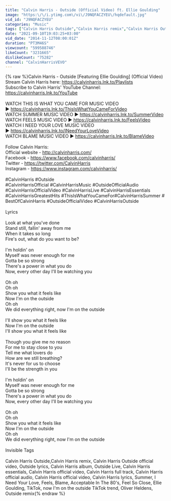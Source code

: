 ```yaml
---
title: "Calvin Harris - Outside (Official Video) ft. Ellie Goulding"
image: "https:\/\/i.ytimg.com\/vi\/J9NQFACZYEU\/hqdefault.jpg"
vid_id: "J9NQFACZYEU"
categories: "Music"
tags: ["Calvin Harris Outside","Calvin Harris remix","Calvin Harris Outside official video"]
date: "2021-09-10T19:03:25+03:00"
vid_date: "2014-11-12T08:00:01Z"
duration: "PT3M46S"
viewcount: "599588746"
likeCount: "3231665"
dislikeCount: "75282"
channel: "CalvinHarrisVEVO"
---
```

{% raw %}Calvin Harris - Outside [Featuring Ellie Goulding] (Official Video)<br />Stream Calvin Harris here: <a rel="nofollow" target="blank" href="https://calvinharris.lnk.to/Playlists">https://calvinharris.lnk.to/Playlists</a><br />Subscribe to Calvin Harris' YouTube Channel: <a rel="nofollow" target="blank" href="https://calvinharris.lnk.to/YouTube">https://calvinharris.lnk.to/YouTube</a><br /> <br />WATCH THIS IS WHAT YOU CAME FOR MUSIC VIDEO ► <a rel="nofollow" target="blank" href="https://calvinharris.lnk.to/ThisIsWhatYouCameForVideo">https://calvinharris.lnk.to/ThisIsWhatYouCameForVideo</a><br />WATCH SUMMER MUSIC VIDEO ► <a rel="nofollow" target="blank" href="https://calvinharris.lnk.to/SummerVideo">https://calvinharris.lnk.to/SummerVideo</a><br />WATCH FEELS MUSIC VIDEO ► <a rel="nofollow" target="blank" href="https://calvinharris.lnk.to/FeelsVideo">https://calvinharris.lnk.to/FeelsVideo</a><br />WATCH I NEED YOUR LOVE MUSIC VIDEO ► <a rel="nofollow" target="blank" href="https://calvinharris.lnk.to/INeedYourLoveVideo">https://calvinharris.lnk.to/INeedYourLoveVideo</a><br />WATCH BLAME MUSIC VIDEO ► <a rel="nofollow" target="blank" href="https://calvinharris.lnk.to/BlameVideo">https://calvinharris.lnk.to/BlameVideo</a><br /> <br />Follow Calvin Harris:<br />Official website - <a rel="nofollow" target="blank" href="http://calvinharris.com/">http://calvinharris.com/</a><br />Facebook - <a rel="nofollow" target="blank" href="https://www.facebook.com/calvinharris/">https://www.facebook.com/calvinharris/</a><br />Twitter - <a rel="nofollow" target="blank" href="https://twitter.com/CalvinHarris">https://twitter.com/CalvinHarris</a><br />Instagram - <a rel="nofollow" target="blank" href="https://www.instagram.com/calvinharris/">https://www.instagram.com/calvinharris/</a><br /> <br />#CalvinHarris #Outside #CalvinHarrisOfficial #CalvinHarrisMusic #OutsideOfficialAudio #CalvinHarrisOfficialVideo #CalvinHarrisLive #CalvinHarrisEssentials #CalvinHarrisGreatestHits #ThisIsWhatYouCameFor#CalvinHarrisSummer #BestOfCalvinHarris #OutsideOfficialVideo #CalvinHarrisOutside<br /> <br />Lyrics<br /><br />Look at what you've done<br />Stand still, fallin' away from me<br />When it takes so long<br />Fire's out, what do you want to be?<br /><br />I'm holdin' on<br />Myself was never enough for me<br />Gotta be so strong<br />There's a power in what you do<br />Now, every other day I'll be watching you<br /><br />Oh oh<br />Oh oh<br />Show you what it feels like<br />Now I'm on the outside<br />Oh oh<br />We did everything right, now I'm on the outside<br /><br />I'll show you what it feels like<br />Now I'm on the outside<br />I'll show you what it feels like<br /><br />Though you give me no reason<br />For me to stay close to you<br />Tell me what lovers do<br />How are we still breathing?<br />It's never for us to choose<br />I'll be the strength in you<br /><br />I'm holdin' on<br />Myself was never enough for me<br />Gotta be so strong<br />There's a power in what you do<br />Now, every other day I'll be watching you<br /><br />Oh oh<br />Oh oh<br />Show you what it feels like<br />Now I'm on the outside<br />Oh oh<br />We did everything right, now I'm on the outside<br /><br />Invisible Tags<br /> <br />Calvin Harris Outside,Calvin Harris remix, Calvin Harris Outside official video, Outside lyrics, Calvin Harris album, Outside Live, Calvin Harris essentials, Calvin Harris official video, Calvin Harris full track, Calvin Harris official audio, Calvin Harris official video, Calvin Harris lyrics, Summer, I Need Your Love, Feels, Blame, Acceptable In The 80's, Feel So Close, Ellie Goulding, TikTok, now I'm on the outside TikTok trend, Oliver Heldens, Outside remix{% endraw %}
